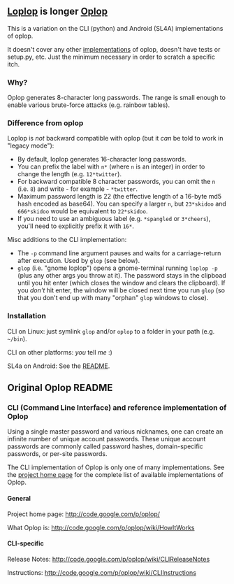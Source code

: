 ## [Loplop](https://duckduckgo.com/?q=!img+loplop) is longer [Oplop](http://code.google.com/p/oplop/)

This is a variation on the CLI (python) and Android (SL4A) implementations of oplop.

It doesn't cover any other [implementations](https://code.google.com/p/oplop/wiki/Implementations) of oplop, doesn't have tests or setup.py, etc. Just the minimum necessary in order to scratch a specific itch.

### Why?

Oplop generates 8-character long passwords. The range is small enough to enable various brute-force attacks (e.g. rainbow tables).

### Difference from oplop

Loplop is *not* backward compatible with oplop (but it *can* be told to work in "legacy mode"):

 * By default, loplop generates 16-character long passwords. 
 * You can prefix the label with `n*` (where `n` is an integer) in order to change the length (e.g. `12*twitter`). 
 * For backward compatible 8 character passwords, you can omit the `n` (i.e. `8`) and write - for example - `*twitter`. 
 * Maximum password length is 22 (the effective length of a 16-byte md5 hash encoded as base64). You can specify a larger `n`, but `23*skidoo` and `666*skidoo` would be equivalent to `22*skidoo`. 
 * If you need to use an ambiguous label (e.g. `*spangled` or `3*cheers`), you'll need to explicitly prefix it with `16*`.

Misc additions to the CLI implementation:

 * The `-p` command line argument pauses and waits for a carriage-return after execution. Used by `glop` (see below).
 * `glop` (i.e. "gnome loplop") opens a gnome-terminal running `loplop -p` (plus any other args you throw at it).
   The password stays in the clipboad until you hit enter (which closes the window and clears the clipboard).
   If you *don't* hit enter, the window will be closed next time you run `glop` (so that you don't end up
   with many "orphan" `glop` windows to close).

### Installation

CLI on Linux: just symlink `glop` and/or `oplop` to a folder in your path (e.g. `~/bin`).

CLI on other platforms: *you* tell *me* :)

SL4a on Android: See the [README](https://github.com/thedod/loplop/tree/master/android#readme).

## Original Oplop README

### CLI (Command Line Interface) and reference implementation of Oplop

Using a single master password and various nicknames, one can create an
infinite number of unique account passwords. These unique account passwords are
commonly called password hashes, domain-specific passwords, or per-site
passwords.

The CLI implementation of Oplop is only one of many implementations. See the
[project home page](http://code.google.com/p/oplop/) for the complete list
of available implementations of Oplop.


#### General

Project home page: http://code.google.com/p/oplop/

What Oplop is: http://code.google.com/p/oplop/wiki/HowItWorks


#### CLI-specific

Release Notes: http://code.google.com/p/oplop/wiki/CLIReleaseNotes

Instructions: http://code.google.com/p/oplop/wiki/CLIInstructions
